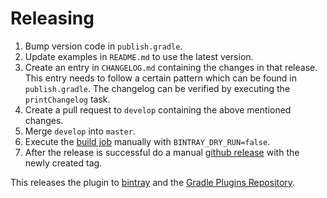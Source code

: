 # Releasing

1. Bump version code in `publish.gradle`.
1. Update examples in `README.md` to use the latest version.
1. Create an entry in `CHANGELOG.md` containing the changes in that release. This entry needs to follow a certain pattern which can be found in `publish.gradle`. The changelog can be verified by executing the `printChangelog` task.
1. Create a pull request to `develop` containing the above mentioned changes.
1. Merge `develop` into `master`.
1. Execute the [build job](https://ci.novoda.com/job/gradle-build-properties-plugin/) manually with `BINTRAY_DRY_RUN=false`.
1. After the release is successful do a manual [github release](https://github.com/novoda/gradle-build-properties-plugin/releases) with the newly created tag. 

This releases the plugin to [bintray](https://bintray.com/novoda/maven/gradle-build-properties-plugin) and the [Gradle Plugins Repository](https://plugins.gradle.org/plugin/com.novoda.build-properties).
